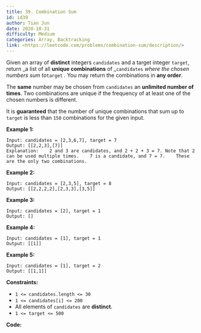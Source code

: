 ```yaml
---
title: 39. Combination Sum
id: id39
author: Tian Jun
date: 2020-10-31
difficulty: Medium
categories: Array, Backtracking
link: <https://leetcode.com/problems/combination-sum/description/>
---
```


Given an array of **distinct** integers `candidates` and a target integer
`target`, return _a list of all **unique combinations** of _`candidates`
_where the chosen numbers sum to_`target` _._ You may return the combinations
in **any order**.

The **same** number may be chosen from `candidates` an **unlimited number of
times**. Two combinations are unique if the frequency of at least one of the
chosen numbers is different.

It is **guaranteed** that the number of unique combinations that sum up to
`target` is less than `150` combinations for the given input.



**Example 1:**
            
	Input: candidates = [2,3,6,7], target = 7    
	Output: [[2,2,3],[7]]    
	Explanation:    2 and 3 are candidates, and 2 + 2 + 3 = 7. Note that 2 can be used multiple times.    7 is a candidate, and 7 = 7.    These are the only two combinations.    

**Example 2:**
            
	Input: candidates = [2,3,5], target = 8    
	Output: [[2,2,2,2],[2,3,3],[3,5]]    

**Example 3:**
            
	Input: candidates = [2], target = 1    
	Output: []    

**Example 4:**
            
	Input: candidates = [1], target = 1    
	Output: [[1]]    

**Example 5:**
            
	Input: candidates = [1], target = 2    
	Output: [[1,1]]    



**Constraints:**

  * `1 <= candidates.length <= 30`
  * `1 <= candidates[i] <= 200`
  * All elements of `candidates` are **distinct**.
  * `1 <= target <= 500`


**Code:**
